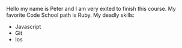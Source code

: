 Hello my name is Peter and I am very exited to finish this course.
My favorite Code School path is Ruby.
My deadly skills: 
* Javascript
* Git 
* Ios
